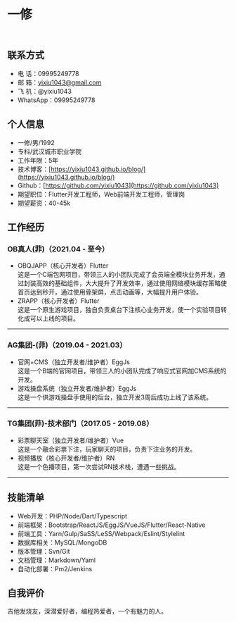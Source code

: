 <h1>一修</h1>
<div style="height: 10px;"></div>

## 联系方式
- 电 话：09995249778
- 邮 箱：yixiu1043@gmail.com
- 飞 机：@yixiu1043
- WhatsApp：09995249778

## 个人信息
- 一修/男/1992
- 专科/武汉城市职业学院
- 工作年限：5年
- 技术博客：[https://yixiu1043.github.io/blog/](https://yixiu1043.github.io/blog/)
- Github：[https://github.com/yixiu1043](https://github.com/yixiu1043)
- 期望职位：Flutter开发工程师，Web前端开发工程师，管理岗
- 期望薪资：40-45k


## 工作经历
### OB真人(菲)（2021.04 - 至今）
- OBQJAPP（核心开发者）Flutter<br/>
这是一个C端包网项目，带领三人的小团队完成了会员端全模块业务开发，通过封装高效的基础组件，大大提升了开发效率，通过使用网络模块缓存策略使首页达到秒开，通过使用骨架屏，点击动画等，大幅提升用户体验。
- ZRAPP（核心开发者）Flutter<br/>
这是一个原生游戏项目，独自负责桌台下注核心业务开发，使一个实验项目转化成可以上线的项目。

---


### AG集团-(菲)（2019.04 - 2021.03）
- 官网+CMS（独立开发者/维护者）EggJs<br/>
这是一个B端的官网项目，带领三人的小团队完成了响应式官网加CMS系统的开发。
- 游戏操盘系统（独立开发者/维护者）EggJs<br/>
这是一个供游戏操盘手使用的后台，独立开发3周后成功上线了该系统。

---

### TG集团(菲)-技术部门（2017.05 - 2019.08）
- 彩票聊天室（独立开发者/维护者）Vue<br/>
这是一个融合彩票下注，玩家聊天的项目，负责下注业务的开发。
- 视频播放（核心开发者/维护者）RN<br/>
这是一个色播项目，第一次尝试RN技术栈，遭遇一些挑战。
---

## 技能清单
* Web开发：PHP/Node/Dart/Typescript
* 前端框架：Bootstrap/ReactJS/EggJS/VueJS/Flutter/React-Native
* 前端工具：Yarn/Gulp/SaSS/LeSS/Webpack/Eslint/Stylelint
* 数据库相关：MySQL/MongoDB
* 版本管理：Svn/Git
* 文档管理：Markdown/Yaml
* 自动化部署：Pm2/Jenkins

## 自我评价
吉他发烧友，深潜爱好者，编程热爱者，一个有魅力的人。